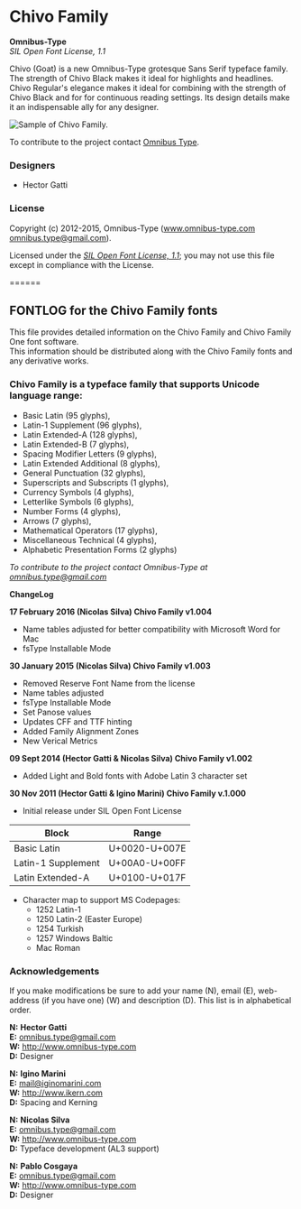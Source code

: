 # Chivo Family

**Omnibus-Type**  
*SIL Open Font License, 1.1*

Chivo (Goat) is a new Omnibus-Type grotesque Sans Serif typeface family. The strength of Chivo Black makes it ideal for highlights and headlines. Chivo Regular's elegance makes it ideal for combining with the strength of Chivo Black and for for continuous reading settings. Its design details make it an indispensable ally for any designer.

![Sample of Chivo Family.](SRC/Chivo.jpg "Chivo Family")

To contribute to the project contact [Omnibus Type](http://omnibus-type.com/).

### Designers

* Hector Gatti

### License

Copyright (c) 2012-2015, Omnibus-Type (www.omnibus-type.com omnibus.type@gmail.com).

Licensed under the [*SIL Open Font License, 1.1*](http://scripts.sil.org/OFL); you may not use this file except in compliance with the License.

======
## FONTLOG for the Chivo Family fonts

This file provides detailed information on the Chivo Family and Chivo Family One font software.  
This information should be distributed along with the Chivo Family fonts and any derivative works.

### Chivo Family is a typeface family that supports Unicode language range: 

* Basic Latin (95 glyphs),
* Latin-1 Supplement (96 glyphs),
* Latin Extended-A (128 glyphs),
* Latin Extended-B (7 glyphs),
* Spacing Modifier Letters (9 glyphs),
* Latin Extended Additional (8 glyphs),
* General Punctuation (32 glyphs),
* Superscripts and Subscripts (1 glyphs),
* Currency Symbols (4 glyphs),
* Letterlike Symbols (6 glyphs),
* Number Forms (4 glyphs),
* Arrows (7 glyphs),
* Mathematical Operators (17 glyphs),
* Miscellaneous Technical (4 glyphs),
* Alphabetic Presentation Forms (2 glyphs)

*To contribute to the project contact Omnibus-Type at omnibus.type@gmail.com*

**ChangeLog**

**17 February 2016 (Nicolas Silva) Chivo Family v1.004**  
- Name tables adjusted for better compatibility with Microsoft Word for Mac  
- fsType Installable Mode

**30 January 2015 (Nicolas Silva) Chivo Family v1.003**  
- Removed Reserve Font Name from the license  
- Name tables adjusted  
- fsType Installable Mode  
- Set Panose values  
- Updates CFF and TTF hinting  
- Added Family Alignment Zones  
- New Verical Metrics  

**09 Sept 2014 (Hector Gatti & Nicolas Silva) Chivo Family v1.002** 
- Added Light and Bold fonts with Adobe Latin 3 character set

**30 Nov 2011 (Hector Gatti & Igino Marini) Chivo Family v.1.000**
- Initial release under SIL Open Font License

Block              | Range
-------------------|--------------
Basic Latin        | U+0020-U+007E
Latin-1 Supplement | U+00A0-U+00FF
Latin Extended-A   | U+0100-U+017F

 
- Character map to support MS Codepages:  
  - 1252 Latin-1
  - 1250 Latin-2 (Easter Europe)
  - 1254 Turkish
  - 1257 Windows Baltic
  - Mac Roman

### Acknowledgements

If you make modifications be sure to add your name (N), email (E), web-address
(if you have one) (W) and description (D). This list is in alphabetical order.

**N:** **Hector Gatti**  
**E:** omnibus.type@gmail.com  
**W:** http://www.omnibus-type.com  
**D:** Designer  

**N:** **Igino Marini**  
**E:** mail@iginomarini.com  
**W:** http://www.ikern.com  
**D:** Spacing and Kerning  

**N:** **Nicolas Silva**  
**E:** omnibus.type@gmail.com  
**W:** http://www.omnibus-type.com  
**D:** Typeface development (AL3 support)  

**N:** **Pablo Cosgaya**  
**E:** omnibus.type@gmail.com  
**W:** http://www.omnibus-type.com  
**D:** Designer
